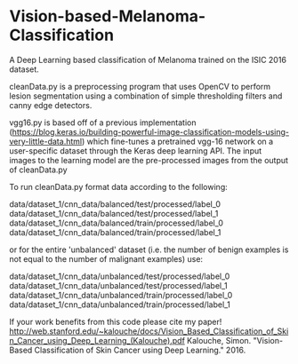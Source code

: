 # Vision-based-Melanoma-Classification
A Deep Learning based classification of Melanoma trained on the ISIC 2016 dataset. 

cleanData.py is a preprocessing program that uses OpenCV to perform lesion segmentation using a combination of simple thresholding filters and canny edge detectors.

vgg16.py is based off of a previous implementation (https://blog.keras.io/building-powerful-image-classification-models-using-very-little-data.html) which fine-tunes a pretrained vgg-16 network on a user-specific dataset through the Keras deep learning API. The input images to the learning model are the pre-processed images from the output of cleanData.py

To run cleanData.py format data according to the following:

data/dataset_1/cnn_data/balanced/test/processed/label_0
data/dataset_1/cnn_data/balanced/test/processed/label_1
data/dataset_1/cnn_data/balanced/train/processed/label_0
data/dataset_1/cnn_data/balanced/train/processed/label_1

or for the entire 'unbalanced' dataset (i.e. the number of benign examples is not equal to the number of malignant examples) use:

data/dataset_1/cnn_data/unbalanced/test/processed/label_0
data/dataset_1/cnn_data/unbalanced/test/processed/label_1
data/dataset_1/cnn_data/unbalanced/train/processed/label_0
data/dataset_1/cnn_data/unbalanced/train/processed/label_1


If your work benefits from this code please cite my paper! 
http://web.stanford.edu/~kalouche/docs/Vision_Based_Classification_of_Skin_Cancer_using_Deep_Learning_(Kalouche).pdf
Kalouche, Simon. "Vision-Based Classification of Skin Cancer using Deep Learning." 2016.



